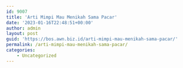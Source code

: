 ```yaml
---
id: 9007
title: 'Arti Mimpi Mau Menikah Sama Pacar'
date: '2023-01-16T22:48:51+00:00'
author: admin
layout: post
guid: 'https://bos.awn.biz.id/arti-mimpi-mau-menikah-sama-pacar/'
permalink: /arti-mimpi-mau-menikah-sama-pacar/
categories:
    - Uncategorized
---
```


